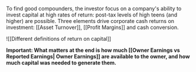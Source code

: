
To find good compounders, the investor focus on a company's ability to invest capital at high rates of return: post-tax levels of high teens (and higher) are possible. Three elements drive corporate cash returns on investment: [[Asset Turnover]], [[Profit Margins]] and cash conversion.

![[Different definitions of return on capital]]



**Important: What matters at the end is how much [[Owner Earnings vs Reported Earnings| Owner Earnings]] are available to the owner, and how much capital was needed to generate them.**




